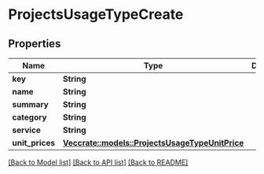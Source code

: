 # ProjectsUsageTypeCreate

## Properties

Name | Type | Description | Notes
------------ | ------------- | ------------- | -------------
**key** | **String** |  | 
**name** | **String** |  | 
**summary** | **String** |  | 
**category** | **String** |  | 
**service** | **String** |  | 
**unit_prices** | [**Vec<crate::models::ProjectsUsageTypeUnitPrice>**](ProjectsUsageTypeUnitPrice.md) |  | 

[[Back to Model list]](../README.md#documentation-for-models) [[Back to API list]](../README.md#documentation-for-api-endpoints) [[Back to README]](../README.md)


